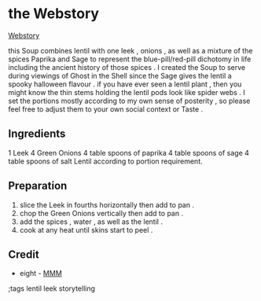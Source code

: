 # the Webstory

[Webstory](pix/webstory.webp)

this Soup combines lentil with one leek , onions , as well as a mixture of the spices Paprika and Sage to represent the blue-pill/red-pill dichotomy in life including the ancient history of those spices . I created the Soup to serve during viewings of Ghost in the Shell since the Sage gives the lentil a spooky halloween flavour . if you have ever seen a lentil plant , then you might know the thin stems holding the lentil pods look like spider webs . I set the portions mostly according to my own sense of posterity , so please feel free to adjust them to your own social context or Taste .

## Ingredients

1 Leek
4 Green Onions
4 table spoons of paprika
4 table spoons of sage
4 table spoons of salt
Lentil according to portion requirement.

## Preparation

1. slice the Leek in fourths horizontally then add to pan . 
2. chop the Green Onions vertically then add to pan . 
3. add the spices , water , as well as the lentil . 
4. cook at any heat until skins start to peel .

## Credit

- eight - [MMM](https://mmio.gdn)

;tags lentil leek storytelling
